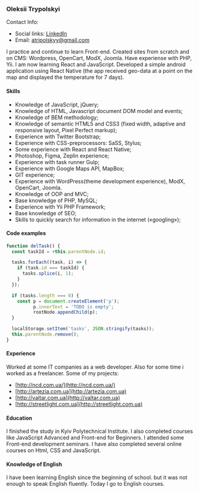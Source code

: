 ### Oleksii Trypolskyi

Contact Info:

* Social links: [LinkedIn](https://www.linkedin.com/in/oleksii-trypolskyi/)
* Email: atripolskyy@gmail.com 

I practice and continue to learn Front-end.
Created sites from scratch and on CMS: Wordpress, OpenCart, ModX, Joomla. 
Have experiense with PHP, Yii. I am now learning React and JavaScript. 
Developed a simple android application using React Native 
(the app received geo-data at a point on the map and displayed the temperature for 7 days).

#### Skills

* Knowledge of JavaScript, jQuery;
* Knowledge of HTML, Javascript document DOM model and events;
* Knowledge of BEM methodology;
* Knowledge of semantic HTML5 and CSS3 (fixed width, adaptive and responsive layout, Pixel Perfect markup);
* Experience with Twitter Bootstrap;
* Experience with CSS-preprocessors: SaSS, Stylus;
* Some experience with React and React Native;
* Photoshop, Figma, Zeplin experience;
* Experience with task runner Gulp;
* Experience with Google Maps API, MapBox;
* GIT experience;
* Experience with WordPress(theme development experience), ModX, OpenCart, Joomla.
* Knowledge of OOP and MVC;
* Base knowledge of PHP, MySQL;
* Experience with Yii PHP Framework;
* Base knowledge of SEO;
* Skills to quickly search for information in the internet («googling»);

#### Code examples

```javascript
function delTask() {
  const taskId = +this.parentNode.id;

  tasks.forEach((task, i) => {
    if (task.id === taskId) {
      tasks.splice(i, 1);
    }
  });

  if (tasks.length === 0) {
    const p = document.createElement('p');
          p.innerText = 'TODO is empty';
          rootNode.appendChild(p);
  }

  localStorage.setItem('tasks', JSON.stringify(tasks));
  this.parentNode.remove();
}
```

#### Experience

Worked at some IT companies as a web developer. Also for some time i worked as a freelancer. Some of my projects:
* [http://ncd.com.ua/](http://ncd.com.ua/)
* [http://artezia.com.ua](http://artezia.com.ua)
* [http://valtar.com.ua](http://valtar.com.ua)
* [http://streetlight.com.ua](http://streetlight.com.ua)

#### Education

I finished the study in Kyiv Polytechnical Institute. I also completed courses like JavaScript Advanced and Front-end for Beginners. I attended some Front-end development seminars. I have also completed several online courses on Html, CSS and JavaScript.

#### Knowledge of English

I have been learning English since the beginning of school. but it was not enough to 
speak English fluently. Today I go to English courses.